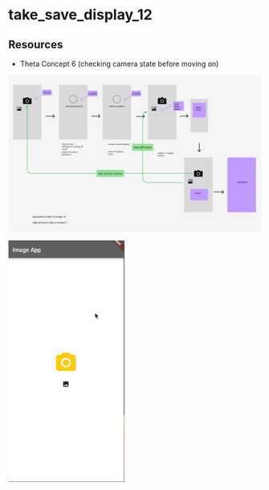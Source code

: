 # take_save_display_12

## Resources
* Theta Concept 6 (checking camera state before moving on)

![diagram](docs/7_27_diagram.png)

![screen](docs/imageappscreen.gif)